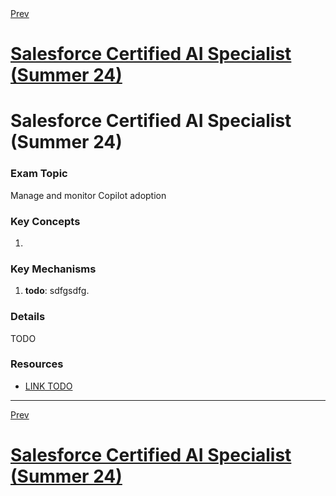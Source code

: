 <div style="display: flex; justify-content: space-between;">
  <span><a href="4.3.md">Prev</a></span>&nbsp;
</div>
<h1><a href="../README.md">Salesforce Certified AI Specialist (Summer 24)</a></h1>

# Salesforce Certified AI Specialist (Summer 24)

### Exam Topic
Manage and monitor Copilot adoption

### Key Concepts
1. []()

### Key Mechanisms
1. **todo**: sdfgsdfg.

### Details

TODO

### Resources
- [LINK TODO](URL)

<hr />
<div style="display: flex; justify-content: space-between;">
  <span><a href="4.3.md">Prev</a></span>&nbsp;
</div>
<h1><a href="../README.md">Salesforce Certified AI Specialist (Summer 24)</a></h1>